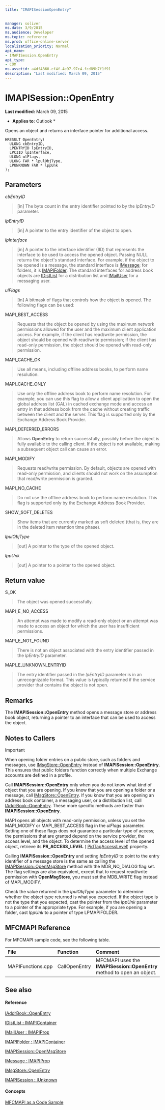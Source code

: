 ```yaml
---
title: "IMAPISessionOpenEntry"
 
 
manager: soliver
ms.date: 3/9/2015
ms.audience: Developer
ms.topic: reference
ms.prod: office-online-server
localization_priority: Normal
api_name:
- IMAPISession.OpenEntry
api_type:
- COM
ms.assetid: a4df4860-cf4f-4e97-97c4-fcd89b7f1f91
description: "Last modified: March 09, 2015"
---
```


# IMAPISession::OpenEntry

 **Last modified:** March 09, 2015 
  
 * **Applies to:** Outlook * 
  
Opens an object and returns an interface pointer for additional access.
  
```
HRESULT OpenEntry(
  ULONG cbEntryID,
  LPENTRYID lpEntryID,
  LPCIID lpInterface,
  ULONG ulFlags,
  ULONG FAR * lpulObjType,
  LPUNKNOWN FAR * lppUnk
);
```

## Parameters

 _cbEntryID_
  
> [in] The byte count in the entry identifier pointed to by the  _lpEntryID_ parameter. 
    
 _lpEntryID_
  
> [in] A pointer to the entry identifier of the object to open.
    
 _lpInterface_
  
> [in] A pointer to the interface identifier (IID) that represents the interface to be used to access the opened object. Passing NULL returns the object's standard interface. For example, if the object to be opened is a message, the standard interface is [IMessage](imessageimapiprop.md); for folders, it is [IMAPIFolder](imapifolderimapicontainer.md). The standard interfaces for address book objects are [IDistList](idistlistimapicontainer.md) for a distribution list and [IMailUser](imailuserimapiprop.md) for a messaging user. 
    
 _ulFlags_
  
> [in] A bitmask of flags that controls how the object is opened. The following flags can be used:
    
MAPI_BEST_ACCESS 
  
> Requests that the object be opened by using the maximum network permissions allowed for the user and the maximum client application access. For example, if the client has read/write permission, the object should be opened with read/write permission; if the client has read-only permission, the object should be opened with read-only permission. 
    
MAPI_CACHE_OK
  
> Use all means, including offline address books, to perform name resolution.
    
MAPI_CACHE_ONLY
  
> Use only the offline address book to perform name resolution. For example, you can use this flag to allow a client application to open the global address list (GAL) in cached exchange mode and access an entry in that address book from the cache without creating traffic between the client and the server. This flag is supported only by the Exchange Address Book Provider.
    
MAPI_DEFERRED_ERRORS 
  
> Allows **OpenEntry** to return successfully, possibly before the object is fully available to the calling client. If the object is not available, making a subsequent object call can cause an error. 
    
MAPI_MODIFY 
  
> Requests read/write permission. By default, objects are opened with read-only permission, and clients should not work on the assumption that read/write permission is granted. 
    
MAPI_NO_CACHE
  
> Do not use the offline address book to perform name resolution. This flag is supported only by the Exchange Address Book Provider.
    
SHOW_SOFT_DELETES
  
> Show items that are currently marked as soft deleted (that is, they are in the deleted item retention time phase).
    
 _lpulObjType_
  
> [out] A pointer to the type of the opened object.
    
 _lppUnk_
  
> [out] A pointer to a pointer to the opened object.
    
## Return value

S_OK 
  
> The object was opened successfully.
    
MAPI_E_NO_ACCESS 
  
> An attempt was made to modify a read-only object or an attempt was made to access an object for which the user has insufficient permissions.
    
MAPI_E_NOT_FOUND 
  
> There is not an object associated with the entry identifier passed in the  _lpEntryID_ parameter. 
    
MAPI_E_UNKNOWN_ENTRYID 
  
> The entry identifier passed in the  _lpEntryID_ parameter is in an unrecognizable format. This value is typically returned if the service provider that contains the object is not open. 
    
## Remarks

The **IMAPISession::OpenEntry** method opens a message store or address book object, returning a pointer to an interface that can be used to access the object. 
  
## Notes to Callers

> [!IMPORTANT]
> When opening folder entries on a public store, such as folders and messages, use [IMsgStore::OpenEntry](imsgstore-openentry.md) instead of **IMAPISession::OpenEntry**. This ensures that public folders function correctly when multiple Exchange accounts are defined in a profile. 
  
Call **IMAPISession::OpenEntry** only when you do not know what kind of object that you are opening. If you know that you are opening a folder or a message, call [IMsgStore::OpenEntry](imsgstore-openentry.md). If you know that you are opening an address book container, a messaging user, or a distribution list, call [IAddrBook::OpenEntry](iaddrbook-openentry.md). These more specific methods are faster than **IMAPISession::OpenEntry**. 
  
MAPI opens all objects with read-only permission, unless you set the MAPI_MODIFY or MAPI_BEST_ACCESS flag in the  _ulFlags_ parameter. Setting one of these flags does not guarantee a particular type of access; the permissions that are granted depend on the service provider, the access level, and the object. To determine the access level of the opened object, retrieve its **PR_ACCESS_LEVEL** ( [PidTagAccessLevel](pidtagaccesslevel-canonical-property.md)) property.
  
Calling **IMAPISession::OpenEntry** and setting  _lpEntryID_ to point to the entry identifier of a message store is the same as calling the [IMAPISession::OpenMsgStore](imapisession-openmsgstore.md) method with the MDB_NO_DIALOG flag set. The flag settings are also equivalent, except that to request read/write permission with **OpenMsgStore**, you must set the MDB_WRITE flag instead of MAPI_MODIFY. 
  
Check the value returned in the  _lpulObjType_ parameter to determine whether the object type returned is what you expected. If the object type is not the type that you expected, cast the pointer from the  _lppUnk_ parameter to a pointer of the appropriate type. For example, if you are opening a folder, cast  _lppUnk_ to a pointer of type LPMAPIFOLDER. 
  
## MFCMAPI Reference

For MFCMAPI sample code, see the following table.
  
|**File**|**Function**|**Comment**|
|:-----|:-----|:-----|
|MAPIFunctions.cpp  <br/> |CallOpenEntry  <br/> |MFCMAPI uses the **IMAPISession::OpenEntry** method to open an object.  <br/> |
   
## See also

#### Reference

[IAddrBook::OpenEntry](iaddrbook-openentry.md)
  
[IDistList : IMAPIContainer](idistlistimapicontainer.md)
  
[IMailUser : IMAPIProp](imailuserimapiprop.md)
  
[IMAPIFolder : IMAPIContainer](imapifolderimapicontainer.md)
  
[IMAPISession::OpenMsgStore](imapisession-openmsgstore.md)
  
[IMessage : IMAPIProp](imessageimapiprop.md)
  
[IMsgStore::OpenEntry](imsgstore-openentry.md)
  
[IMAPISession : IUnknown](imapisessioniunknown.md)
#### Concepts

[MFCMAPI as a Code Sample](mfcmapi-as-a-code-sample.md)

